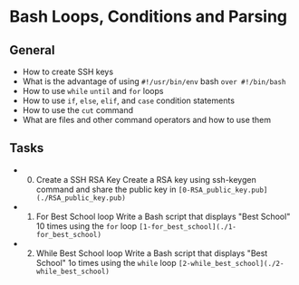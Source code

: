 # Bash Loops, Conditions and Parsing
## General
* How to create SSH keys
* What  is the advantage of using `#!/usr/bin/env` bash `over #!/bin/bash`
* How to use `while` `until` and `for` loops
* How to use `if`, `else`, `elif`, and `case` condition statements
* How to use the `cut` command
* What are files and other command operators and how to use them

## Tasks
* 0. Create a SSH RSA Key
Create a RSA key using ssh-keygen command and share the public key in `[0-RSA_public_key.pub](./RSA_public_key.pub)`

* 1. For Best School loop
Write a Bash script that displays "Best School" 10 times using the `for` loop `[1-for_best_school](./1-for_best_school)`

* 2. While Best School loop
Write a Bash script that displays "Best School" 1o times using the `while` loop `[2-while_best_school](./2-while_best_school)`

